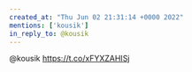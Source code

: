 ```yaml
---
created_at: "Thu Jun 02 21:31:14 +0000 2022"
mentions: ['kousik']
in_reply_to: @kousik
---
```


@kousik https://t.co/xFYXZAHISj
